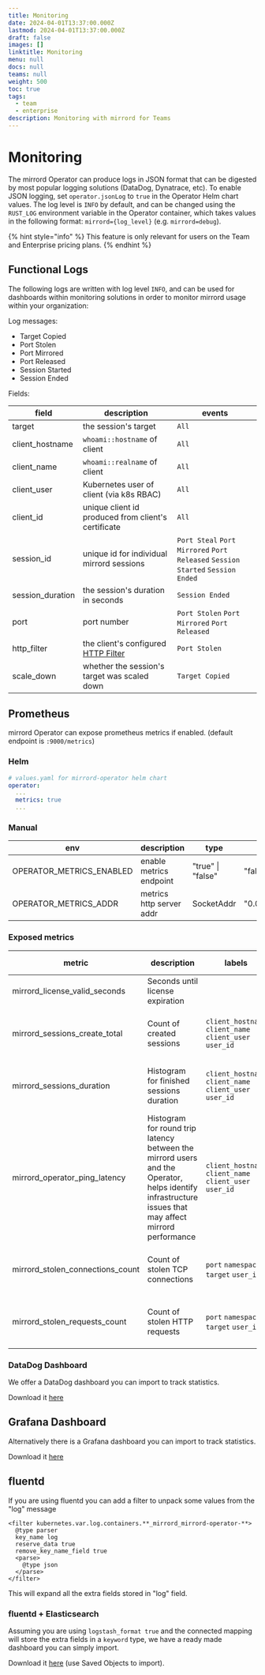 ```yaml
---
title: Monitoring
date: 2024-04-01T13:37:00.000Z
lastmod: 2024-04-01T13:37:00.000Z
draft: false
images: []
linktitle: Monitoring
menu: null
docs: null
teams: null
weight: 500
toc: true
tags:
  - team
  - enterprise
description: Monitoring with mirrord for Teams
---
```


# Monitoring

The mirrord Operator can produce logs in JSON format that can be digested by most popular logging solutions (DataDog, Dynatrace, etc). To enable JSON logging, set `operator.jsonLog` to `true` in the Operator Helm chart values. The log level is `INFO` by default, and can be changed using the `RUST_LOG` environment variable in the Operator container, which takes values in the following format: `mirrord={log_level}` (e.g. `mirrord=debug`).

{% hint style="info" %}
This feature is only relevant for users on the Team and Enterprise pricing plans.
{% endhint %}

## Functional Logs

The following logs are written with log level `INFO`, and can be used for dashboards within monitoring solutions in order to monitor mirrord usage within your organization:

Log messages:

* Target Copied
* Port Stolen
* Port Mirrored
* Port Released
* Session Started
* Session Ended

Fields:

| field             | description                                                                                                                                                                  | events                                                                         |
| ----------------- | ---------------------------------------------------------------------------------------------------------------------------------------------------------------------------- | ------------------------------------------------------------------------------ |
| target            | the session's target                                                                                                                                                         | `All`                                                                          |
| client\_hostname  | `whoami::hostname` of client                                                                                                                                                 | `All`                                                                          |
| client\_name      | `whoami::realname` of client                                                                                                                                                 | `All`                                                                          |
| client\_user      | Kubernetes user of client (via k8s RBAC)                                                                                                                                     | `All`                                                                          |
| client\_id        | unique client id produced from client's certificate                                                                                                                          | `All`                                                                          |
| session\_id       | unique id for individual mirrord sessions                                                                                                                                    | `Port Steal` `Port Mirrored` `Port Released` `Session Started` `Session Ended` |
| session\_duration | the session's duration in seconds                                                                                                                                            | `Session Ended`                                                                |
| port              | port number                                                                                                                                                                  | `Port Stolen` `Port Mirrored` `Port Released`                                  |
| http\_filter      | the client's configured [HTTP Filter](https://app.gitbook.com/s/Z7vBpFMZTH8vUGJBGRZ4/options#feature.network) | `Port Stolen`                                                                  |
| scale\_down       | whether the session's target was scaled down                                                                                                                                 | `Target Copied`                                                                |

## Prometheus

mirrord Operator can expose prometheus metrics if enabled. (default endpoint is `:9000/metrics`)

### Helm

```yaml
# values.yaml for mirrord-operator helm chart
operator:
  ...
  metrics: true
  ...
```

### Manual

| env                        | description              | type              | default        |
| -------------------------- | ------------------------ | ----------------- | -------------- |
| OPERATOR\_METRICS\_ENABLED | enable metrics endpoint  | "true" \| "false" | "false"        |
| OPERATOR\_METRICS\_ADDR    | metrics http server addr | SocketAddr        | "0.0.0.0:9000" |

### Exposed metrics

| metric                           | description                                          | labels                                                  |minimum version                   |
| -------------------------------- | ---------------------------------------------------- | ------------------------------------------------------- | ---------------------------------------------------- | 
| mirrord\_license\_valid\_seconds | Seconds until license expiration            |                                                         |
| mirrord\_sessions\_create\_total | Count of created sessions                            | `client_hostname` `client_name` `client_user` `user_id` | operator 3.101.0 (helm chart 1.15.0) |
| mirrord\_sessions\_duration      | Histogram for finished sessions duration | `client_hostname` `client_name` `client_user` `user_id` | operator 3.101.0 (helm chart 1.15.0) | 
| mirrord\_operator\_ping\_latency | Histogram for round trip latency between the mirrord users and the Operator, helps identify infrastructure issues that may affect mirrord performance | `client_hostname` `client_name` `client_user` `user_id`                        | operator 3.122.0 (helm chart 1.35.0) |
| mirrord\_stolen\_connections\_count     | Count of stolen TCP connections | `port` `namespace` `target` `user_id` | operator 3.122.0 (helm chart 1.35.0) |
| mirrord\_stolen\_requests\_count      | Count of stolen HTTP requests | `port` `namespace` `target` `user_id`| operator 3.122.0 (helm chart 1.35.0) |

### DataDog Dashboard

We offer a DataDog dashboard you can import to track statistics.

Download it [here](https://github.com/metalbear-co/docs/tree/main/managing-mirrord/assets/Mirrord_datadog_Operator_Dashboard.json)

## Grafana Dashboard

Alternatively there is a Grafana dashboard you can import to track statistics.

Download it [here](https://github.com/metalbear-co/docs/tree/main/managing-mirrord/assets/Mirrord_grafana_Operator_Dashboard.json)

## fluentd

If you are using fluentd you can add a filter to unpack some values from the "log" message

```
<filter kubernetes.var.log.containers.**_mirrord_mirrord-operator-**>
  @type parser
  key_name log
  reserve_data true
  remove_key_name_field true
  <parse>
    @type json
  </parse>
</filter>
```

This will expand all the extra fields stored in "log" field.

### fluentd + Elasticsearch

Assuming you are using `logstash_format true` and the connected mapping will store the extra fields in a `keyword` type, we have a ready made dashboard you can simply import.

Download it [here](https://github.com/metalbear-co/docs/tree/main/managing-mirrord/assets/operator-fluentd-kibana.ndjson) (use Saved Objects to import).
